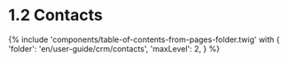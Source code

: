 # 1.2 Contacts

{% include 'components/table-of-contents-from-pages-folder.twig' with {
  'folder': 'en/user-guide/crm/contacts',
  'maxLevel': 2,
} %}
